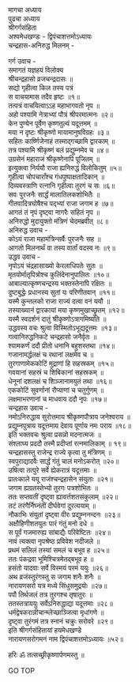 मागचा अध्याय  
पुढचा अध्याय  
श्रीगर्गसंहिता  
अश्वमेधखण्डः - द्विपंचाशत्तमोऽध्यायः  
चन्द्रहास-अनिरुद्ध मिलनम् -  
  
गर्ग उवाच -  
समागतं यज्ञहयं विलोक्य  
     श्रीचन्द्रहासो व्रजचन्द्रदासः ॥  
सद्यो गृहीत्वा किल तस्य पत्रं  
     स वाचयामास तदैव हृष्टः ॥१॥  
तत्पत्रं वाचयित्वाऽऽह महाभागवतो नृप ॥  
अहो पश्यामि नेत्राभ्यां पौत्रं श्रीपरमात्मनः ॥२॥  
केन पुण्येन पूर्वेण कृष्णतुल्यं यदूत्तमम् ॥  
मया न दृष्टः श्रीकृष्णो मायामानुषविग्रहः ॥३॥  
सहितः कार्ष्णिजेनाहं तस्माद्‌गच्छामि द्वारकाम् ॥  
तत्र पश्यामि श्रीकृष्णं बलं प्रद्युम्नमेव च ॥४॥  
उग्रसेनं महाराजं श्रीकृष्णेनापि पूजितम् ॥  
इत्युक्त्वा निर्ययौ राजा ह्यनिरुद्धं विलोकितुम् ॥५॥  
गृहीत्वा चोपचाराँश्च गंधपुष्पाक्षतादिकान् ॥  
दिव्यवस्त्राणि रत्नानि गृहीत्वा तुरगं च सः ॥६॥  
सवः पुरजनैः सार्द्धं मालातिलकशोभितैः ॥  
गीतवादित्रघोषैश्च पद्‌भ्यां राजा जगाम ह ॥७॥  
आगतं तं नृपं दृष्ट्वा नागरैः सहितं नृप ॥  
अनिरुद्धो मुदायुक्तो मंत्रिणं चेदमब्रवीत् ॥८॥  
अनिरुद्ध उवाच -  
कोऽयं राजा महामंत्रिन्सर्वैः पुरजनैः सह ॥  
आगतो मिलनार्थं वा तस्य वार्तां वदस्व नः ॥९॥  
उद्धव उवाच -  
नृपोऽयं चंद्रहासाख्यो केरलाधिपतेः सुतः ॥  
मृतयोर्मातृपित्रोश्च कुलिंदेनानुपालितः ॥१०॥  
आबाल्यात्कृष्णचन्द्रस्य भक्तस्तेनापि रक्षितः ॥  
दुष्टबुद्धेः प्रधानस्य सुतां यः परिणीतवान् ॥११॥  
यस्मै कुन्तलको राजा राज्यं दत्वा वनं ययौ ॥  
तस्याख्यानं द्वारकायां मया कृष्णमुखाच्छ्रुतम् ॥१२॥  
यस्मै स्वदर्शनं दातुं श्रीकृष्णोऽत्रागमिष्यति ॥  
उद्धवस्य वचः श्रुत्वा विस्मितोऽभूद्यदूत्तमः ॥१३॥  
गत्वानिरुद्धनिकटे चन्द्रहासो जनैर्वृतः ॥  
श्यामकर्णं ददौ प्रीतो धनानि बहुशस्तथा ॥१४॥  
गजानामर्द्धलक्षं च रथानां लक्षमेव च ॥  
तुरगाणामेककोटिं मुद्राणां हि सहस्रकम् ॥१५॥  
गवयानां सहस्रं च शिबिकानां सहस्रकम् ॥  
धेनूनां दशलक्षं च शिञ्जानामयुतं तथा ॥१६॥  
एककोटिं सुवर्णानां रौप्याणां च चतुर्गुणम् ॥  
लक्षमाभरणानां च माधवाय ददौ नृपः ॥१७॥  
चन्द्रहास उवाच -  
नमोऽनिरुद्धाय सुरोत्तमाय श्रीकृष्णपौत्राय जनेश्वराय ॥  
प्रद्युम्नपुत्राय यदूत्तमाय देवाय पूर्णाय नमः पराय ॥१८॥  
इति भक्तवचः श्रुत्वा प्रसन्नो मदनात्मजः ॥  
संश्लाघ्य प्रददौ तस्मै प्रदीप्तां रत्नमालिकाम् ॥ १९॥  
चन्द्रहासस्तु राजेन्द्र राज्ये कृत्वा तु मंत्रिणम् ॥  
स्वपुराद्यादवैः सार्द्धं गंतुं चालं मनोऽकरोत् ॥२०॥  
उषित्वा तत्पुरे सर्वे ह्येकरात्रं यदूत्तमाः ॥  
प्रातःकाले ययू राजंश्चन्द्रहासेन संयुताः ॥२१॥  
जगाम ह्यग्रतस्तेभ्यो तुरगः पत्रशोभितः ॥  
ततः सप्तवतीं दृष्ट्वा ह्यावर्त्तशतसंकुलाम् ॥२२॥  
तटं तरंगैर्निघ्नंतीं दीर्घवेगां दुरत्ययाम् ॥  
नौकाभिः संयुतां दृष्ट्वा वीरः प्रद्युम्ननन्दनः ॥२३॥  
अक्षौहिणीशतयुतः पारं गंतुं मनो दधे ॥  
स पूर्वं गजमारुह्य सांबाद्यैः परिवेष्टितः ॥२४॥  
नावं त्यक्त्वा नृपश्रेष्ठ प्रविवेश नदीजले ॥  
प्रथमं सलिलं तस्यां समलं च बभूव ह ॥२५॥  
ततः पंकद्रवा भूमिश्चित्रमेतद्बभूव ह ॥  
हसंतो यादवाः सर्वे विस्मयं परमं ययुः ॥२६॥  
अथ व्रजंस्तुरंगस्तु स जगाम शनैः शनैः ॥  
नारायणसरो यत्र मध्ये सिंधुसमुद्रयोः ॥२७॥  
पपौ तिर्थजलं तत्र तुरगश्च तृषातुरः ॥  
ततस्तत्राययुः सर्वेऽनिरुद्धाद्या यदूत्तमाः ॥२८॥  
धर्मद्वेषकरान्नीचान्म्लेच्छाञ्जित्वा मृधांगणे ॥  
दृष्ट्वा तुरंगमं तत्र स्नानं चक्रुः सरोवरे ॥२९॥  
इति श्रीगर्गसंहितायां हयमेधखण्डे  
नारायणसरोगमनं नाम द्विपंचाशत्तमोऽध्यायः ॥५२॥  
  
हरिः ॐ तत्सच्छ्रीकृष्णार्पणमस्तु ॥  
  
GO TOP
